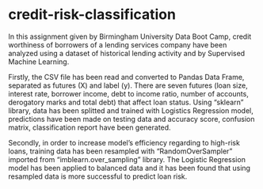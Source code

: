 # credit-risk-classification

In this assignment given by Birmingham University Data Boot Camp, credit worthiness of borrowers of a lending services company have been analyzed using a dataset of historical lending activity and by Supervised Machine Learning.

Firstly, the CSV file has been read and converted to Pandas Data Frame, separated as futures (X) and label (y). There are seven futures (loan size, interest rate, borrower income, debt to income ratio, number of accounts, derogatory marks and total debt) that affect loan status. Using “sklearn” library, data has been splitted and trained with Logistics Regression model, predictions have been made on testing data and accuracy score, confusion matrix, classification report have been generated. 

Secondly, in order to increase model’s efficiency regarding to high-risk loans, training data has been resampled with “RandomOverSampler” imported from “imblearn.over_sampling” library. The Logistic Regression model has been applied to balanced data and it has been found that using resampled data is more successful to predict loan risk.

